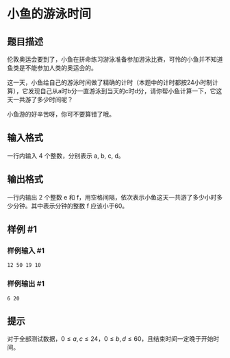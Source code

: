 # 小鱼的游泳时间

## 题目描述

伦敦奥运会要到了，小鱼在拼命练习游泳准备参加游泳比赛，可怜的小鱼并不知道鱼类是不能参加人类的奥运会的。

这一天，小鱼给自己的游泳时间做了精确的计时（本题中的计时都按24小时制计算），它发现自己从a时b分一直游泳到当天的c时d分，请你帮小鱼计算一下，它这天一共游了多少时间呢？

小鱼游的好辛苦呀，你可不要算错了哦。

## 输入格式

一行内输入 4 个整数，分别表示 a, b, c, d。

## 输出格式

一行内输出 2 个整数 e 和 f，用空格间隔，依次表示小鱼这天一共游了多少小时多少分钟。其中表示分钟的整数 f 应该小于60。

## 样例 #1

### 样例输入 #1

```
12 50 19 10
```

### 样例输出 #1

```
6 20
```

## 提示

对于全部测试数据，$0\le a,c \le 24$，$0\le b,d \le 60$，且结束时间一定晚于开始时间。